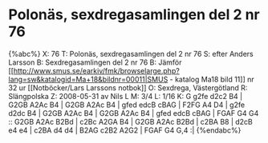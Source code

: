 # Polonäs, sexdregasamlingen del 2 nr 76

{%abc%}
X: 76
T: Polonäs, sexdregasamlingen del 2 nr 76
S: efter Anders Larsson
B: Sexdregasamlingen del 2 nr 76
B: Jämför [[http://www.smus.se/earkiv/fmk/browselarge.php?lang=sw&katalogid=Ma+18&bildnr=00011|SMUS - katalog Ma18 bild 11]] nr 32 ur [[Notböcker/Lars Larssons notbok]]
O: Sexdrega, Västergötland
R: Slängpolska
Z: 2008-05-31 av Nils L
M: 3/4
L: 1/16
K: G
g2fe d2c2 B4 | G2GB A2Ac B4 | G2GB A2Ac B4 | gfed edcB cBAG | F2FG A4 D4 |
g2fe d2dc B4 | G2GB A2Ac B4 | G2GB A2Ac B4 | gfed edcB cBAG | FGAF G4 G4 ::
G2GB A2Ac B2Bd | c2Bc A2GA B4 | G2GB A2Ac B2Bd | c2BA B8 | 
d2cB e4 e4 | c2BA d4 d4 | B2AG c2B2 A2G2 | FGAF G4 G,4 :|
{%endabc%}

